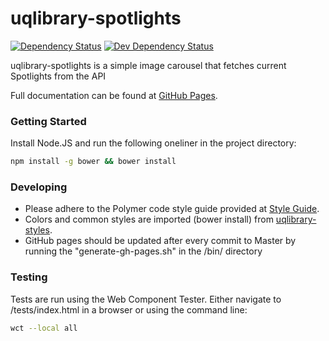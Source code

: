 # uqlibrary-spotlights

[![Dependency Status](https://david-dm.org/uqlibrary/uqlibrary-spotlights.svg)](https://david-dm.org/uqlibrary/uqlibrary-spotlights)
[![Dev Dependency Status](https://david-dm.org/uqlibrary/uqlibrary-spotlights/dev-status.svg)](https://david-dm.org/uqlibrary/uqlibrary-spotlights?type=dev)

uqlibrary-spotlights is a simple image carousel that fetches current Spotlights from the API

Full documentation can be found at [GitHub Pages](http://uqlibrary.github.io/uqlibrary-spotlights).

### Getting Started
Install Node.JS and run the following oneliner in the project directory:
```sh
npm install -g bower && bower install
```

### Developing
- Please adhere to the Polymer code style guide provided at [Style Guide](http://polymerelements.github.io/style-guide/). 
- Colors and common styles are imported (bower install) from [uqlibrary-styles](http://github.com/uqlibrary/uqlibrary-styles).
- GitHub pages should be updated after every commit to Master by running the "generate-gh-pages.sh" in the /bin/ directory

### Testing
Tests are run using the Web Component Tester. Either navigate to /tests/index.html in a browser or using the command line:
```sh
wct --local all
```
